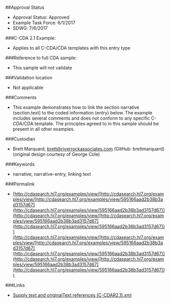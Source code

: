 ##Approval Status 

* Approval Status: Approved
* Example Task Force: 6/1/2017
* SDWG: 7/6/2017 

###C-CDA 2.1 Example: 
* Applies to all C-CDA/CDA templates with this entry type

###Reference to full CDA sample:
* This sample will not validate

###Validation location
* Not applicable

###Comments
* This example demonstrates how to link the section narrative (section.text) to the coded information (entry) below. The example includes several comments and does not conform to any specific C-CDA/CDA template. The principles agreed to in this sample should be present in all other examples. 

###Custodian
* Brett Marquard, brett@riverrockassociates.com (GitHub: brettmarquard) (original design courtesy of George Cole)

###Keywords

* narrative, narrative-entry, linking text







###Permalink 

* [http://cdasearch.hl7.org/examples/view/[http://cdasearch.hl7.org/examples/view/[http://cdasearch.hl7.org/examples/view/595166aad2b38b3ad3157d67](http://cdasearch.hl7.org/examples/view/595166aad2b38b3ad3157d67)](http://cdasearch.hl7.org/examples/view/[http://cdasearch.hl7.org/examples/view/595166aad2b38b3ad3157d67](http://cdasearch.hl7.org/examples/view/595166aad2b38b3ad3157d67))](http://cdasearch.hl7.org/examples/view/[http://cdasearch.hl7.org/examples/view/[http://cdasearch.hl7.org/examples/view/595166aad2b38b3ad3157d67](http://cdasearch.hl7.org/examples/view/595166aad2b38b3ad3157d67)](http://cdasearch.hl7.org/examples/view/[http://cdasearch.hl7.org/examples/view/595166aad2b38b3ad3157d67](http://cdasearch.hl7.org/examples/view/595166aad2b38b3ad3157d67)))

###Links 

* [Supply text and originalText references (C-CDAR2.1).xml](https://github.com/HL7/C-CDA-Examples/tree/master/General/Narrative%20Reference%20-%20Supply/Supply%20text%20and%20originalText%20references%20%28C-CDAR2.1%29.xml)
